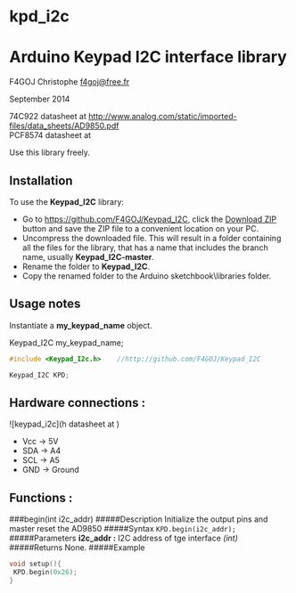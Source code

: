 kpd_i2c
=======

# Arduino Keypad I2C interface library #
F4GOJ Christophe f4goj@free.fr

September 2014

74C922 datasheet at http://www.analog.com/static/imported-files/data_sheets/AD9850.pdf<br>
PCF8574 datasheet at 

Use this library freely.

## Installation ##
To use the **Keypad_I2C** library:  
- Go to https://github.com/F4GOJ/Keypad_I2C, click the [Download ZIP](https://github.com/F4GOJ/Keypad_I2C/archive/master.zip) button and save the ZIP file to a convenient location on your PC.
- Uncompress the downloaded file.  This will result in a folder containing all the files for the library, that has a name that includes the branch name, usually **Keypad_I2C-master**.
- Rename the folder to  **Keypad_I2C**.
- Copy the renamed folder to the Arduino sketchbook\libraries folder.


## Usage notes ##

Instantiate a **my_keypad_name** object.

Keypad_I2C my_keypad_name;

```c++
#include <Keypad_I2c.h>    //http://github.com/F4GOJ/Keypad_I2C

Keypad_I2C KPD;
```
## Hardware connections : ##

![keypad_i2c](h datasheet at )

- Vcc -> 5V
- SDA -> A4
- SCL -> A5
- GND -> Ground

## Functions : ##

###begin(int i2c_addr)
#####Description
Initialize the output pins and master reset the AD9850
#####Syntax
`KPD.begin(i2c_addr);`
#####Parameters
**i2c_addr :** I2C address of tge interface *(int)*<br>
#####Returns
None.
#####Example
```c++
void setup(){
 KPD.begin(0x26);
}
```
